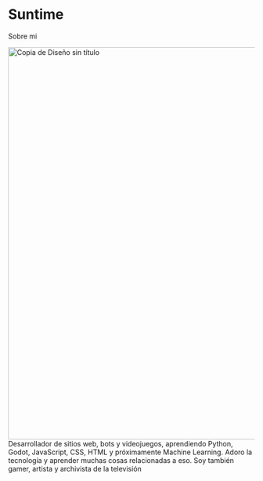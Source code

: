# Suntime
Sobre mi

<img width="800" height="800" alt="Copia de Diseño sin título" src="https://github.com/user-attachments/assets/3e49567e-2097-4199-8dd8-5afbf70d0438" />
Desarrollador de sitios web, bots y videojuegos, aprendiendo Python, Godot, JavaScript, CSS, HTML y próximamente Machine Learning. Adoro la tecnología y aprender muchas cosas relacionadas a eso. Soy también gamer, artista y archivista de la televisión
